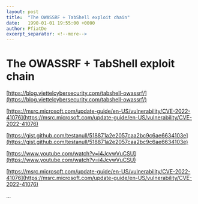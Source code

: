 ```yaml
---
layout: post
title:  "The OWASSRF + TabShell exploit chain"
date:   1990-01-01 19:55:00 +0000
author: PfiatDe
excerpt_separator: <!--more-->
---
```


# The OWASSRF + TabShell exploit chain

[https://blog.viettelcybersecurity.com/tabshell-owassrf/](https://blog.viettelcybersecurity.com/tabshell-owassrf/)

[https://msrc.microsoft.com/update-guide/en-US/vulnerability/CVE-2022-41076](https://msrc.microsoft.com/update-guide/en-US/vulnerability/CVE-2022-41076)

[https://gist.github.com/testanull/518871a2e2057caa2bc9c6ae6634103e](https://gist.github.com/testanull/518871a2e2057caa2bc9c6ae6634103e)

[https://www.youtube.com/watch?v=i4JcvwVuCSU](https://www.youtube.com/watch?v=i4JcvwVuCSU)

[https://msrc.microsoft.com/update-guide/en-US/vulnerability/CVE-2022-41076](https://msrc.microsoft.com/update-guide/en-US/vulnerability/CVE-2022-41076)

...
<!--more-->
